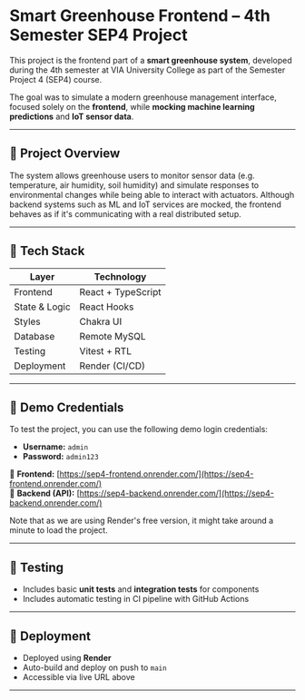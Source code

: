 # Smart Greenhouse Frontend – 4th Semester SEP4 Project

This project is the frontend part of a **smart greenhouse system**, developed during the 4th semester at VIA University College as part of the Semester Project 4 (SEP4) course.

The goal was to simulate a modern greenhouse management interface, focused solely on the **frontend**, while **mocking machine learning predictions** and **IoT sensor data**.

---

## 🌱 Project Overview

The system allows greenhouse users to monitor sensor data (e.g. temperature, air humidity, soil humidity) and simulate responses to environmental changes while being able to interact with actuators. Although backend systems such as ML and IoT services are mocked, the frontend behaves as if it's communicating with a real distributed setup.

---

## 🧰 Tech Stack

| Layer        | Technology             |
|--------------|------------------------|
| Frontend     | React + TypeScript     |
| State & Logic| React Hooks            |
| Styles       | Chakra UI              |
| Database     | Remote MySQL           |
| Testing      | Vitest + RTL           |
| Deployment   | Render (CI/CD)         |

---

## 🧪 Demo Credentials

To test the project, you can use the following demo login credentials:

- **Username:** `admin`  
- **Password:** `admin123`

🔗 **Frontend:** [https://sep4-frontend.onrender.com/](https://sep4-frontend.onrender.com/)  
🔗 **Backend (API):** [https://sep4-backend.onrender.com/](https://sep4-backend.onrender.com/)

Note that as we are using Render's free version, it might take around a minute to load the project.

---

## 🧪 Testing

- Includes basic **unit tests** and **integration tests** for components
- Includes automatic testing in CI pipeline with GitHub Actions
---

## 🚀 Deployment

- Deployed using **Render**
- Auto-build and deploy on push to `main`
- Accessible via live URL above

---
